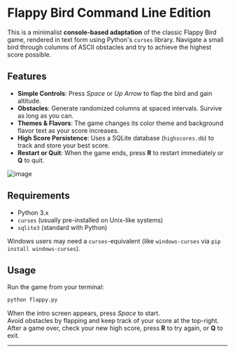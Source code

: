 
# Flappy Bird Command Line Edition

This is a minimalist **console-based adaptation** of the classic Flappy Bird game, rendered in text form using Python's `curses` library. Navigate a small bird through columns of ASCII obstacles and try to achieve the highest score possible.

## Features

- **Simple Controls**: Press *Space* or *Up Arrow* to flap the bird and gain altitude.
- **Obstacles**: Generate randomized columns at spaced intervals. Survive as long as you can.
- **Themes & Flavors**: The game changes its color theme and background flavor text as your score increases.
- **High Score Persistence**: Uses a SQLite database (`highscores.db`) to track and store your best score.
- **Restart or Quit**: When the game ends, press **R** to restart immediately or **Q** to quit.

![image](https://github.com/user-attachments/assets/8d2d2f0a-d7f7-4d53-a4bd-979087b918ee)


## Requirements

- Python 3.x
- `curses` (usually pre-installed on Unix-like systems)
- `sqlite3` (standard with Python)
  
Windows users may need a `curses`-equivalent (like `windows-curses` via `pip install windows-curses`).

## Usage

Run the game from your terminal:

```bash
python flappy.py
```

When the intro screen appears, press *Space* to start.  
Avoid obstacles by flapping and keep track of your score at the top-right.  
After a game over, check your new high score, press **R** to try again, or **Q** to exit.

---

